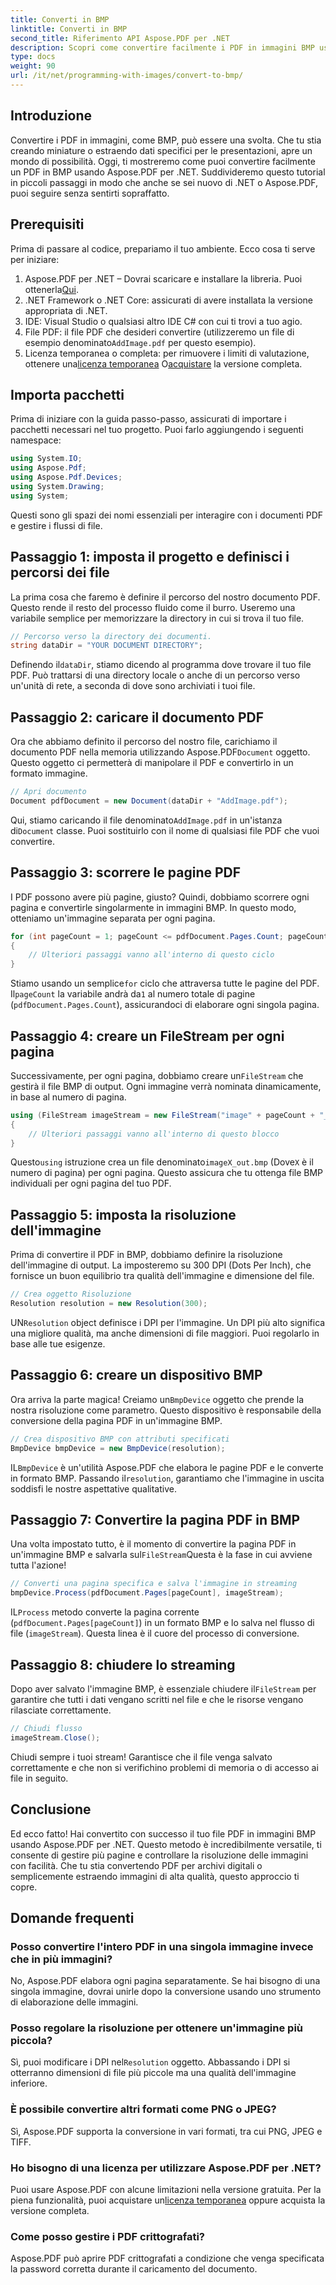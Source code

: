 ```yaml
---
title: Converti in BMP
linktitle: Converti in BMP
second_title: Riferimento API Aspose.PDF per .NET
description: Scopri come convertire facilmente i PDF in immagini BMP usando Aspose.PDF per .NET in questo tutorial passo dopo passo. Perfetto per gli sviluppatori .NET.
type: docs
weight: 90
url: /it/net/programming-with-images/convert-to-bmp/
---
```

## Introduzione

Convertire i PDF in immagini, come BMP, può essere una svolta. Che tu stia creando miniature o estraendo dati specifici per le presentazioni, apre un mondo di possibilità. Oggi, ti mostreremo come puoi convertire facilmente un PDF in BMP usando Aspose.PDF per .NET. Suddivideremo questo tutorial in piccoli passaggi in modo che anche se sei nuovo di .NET o Aspose.PDF, puoi seguire senza sentirti sopraffatto.

## Prerequisiti

Prima di passare al codice, prepariamo il tuo ambiente. Ecco cosa ti serve per iniziare:

1.  Aspose.PDF per .NET – Dovrai scaricare e installare la libreria. Puoi ottenerla[Qui](https://releases.aspose.com/pdf/net/).
2. .NET Framework o .NET Core: assicurati di avere installata la versione appropriata di .NET.
3. IDE: Visual Studio o qualsiasi altro IDE C# con cui ti trovi a tuo agio.
4.  File PDF: il file PDF che desideri convertire (utilizzeremo un file di esempio denominato`AddImage.pdf` per questo esempio).
5.  Licenza temporanea o completa: per rimuovere i limiti di valutazione, ottenere una[licenza temporanea](https://purchase.aspose.com/temporary-license/) O[acquistare](https://purchase.aspose.com/buy) la versione completa.

## Importa pacchetti

Prima di iniziare con la guida passo-passo, assicurati di importare i pacchetti necessari nel tuo progetto. Puoi farlo aggiungendo i seguenti namespace:

```csharp
using System.IO;
using Aspose.Pdf;
using Aspose.Pdf.Devices;
using System.Drawing;
using System;
```

Questi sono gli spazi dei nomi essenziali per interagire con i documenti PDF e gestire i flussi di file.

## Passaggio 1: imposta il progetto e definisci i percorsi dei file

La prima cosa che faremo è definire il percorso del nostro documento PDF. Questo rende il resto del processo fluido come il burro. Useremo una variabile semplice per memorizzare la directory in cui si trova il tuo file.


```csharp
// Percorso verso la directory dei documenti.
string dataDir = "YOUR DOCUMENT DIRECTORY";
```

 Definendo il`dataDir`, stiamo dicendo al programma dove trovare il tuo file PDF. Può trattarsi di una directory locale o anche di un percorso verso un'unità di rete, a seconda di dove sono archiviati i tuoi file.

## Passaggio 2: caricare il documento PDF

 Ora che abbiamo definito il percorso del nostro file, carichiamo il documento PDF nella memoria utilizzando Aspose.PDF`Document` oggetto. Questo oggetto ci permetterà di manipolare il PDF e convertirlo in un formato immagine.


```csharp
// Apri documento
Document pdfDocument = new Document(dataDir + "AddImage.pdf");
```

 Qui, stiamo caricando il file denominato`AddImage.pdf` in un'istanza di`Document` classe. Puoi sostituirlo con il nome di qualsiasi file PDF che vuoi convertire.

## Passaggio 3: scorrere le pagine PDF

I PDF possono avere più pagine, giusto? Quindi, dobbiamo scorrere ogni pagina e convertirle singolarmente in immagini BMP. In questo modo, otteniamo un'immagine separata per ogni pagina.


```csharp
for (int pageCount = 1; pageCount <= pdfDocument.Pages.Count; pageCount++)
{
    // Ulteriori passaggi vanno all'interno di questo ciclo
}
```

Stiamo usando un semplice`for` ciclo che attraversa tutte le pagine del PDF. Il`pageCount` la variabile andrà da`1` al numero totale di pagine (`pdfDocument.Pages.Count`), assicurandoci di elaborare ogni singola pagina.

## Passaggio 4: creare un FileStream per ogni pagina

 Successivamente, per ogni pagina, dobbiamo creare un`FileStream` che gestirà il file BMP di output. Ogni immagine verrà nominata dinamicamente, in base al numero di pagina.


```csharp
using (FileStream imageStream = new FileStream("image" + pageCount + "_out" + ".bmp", FileMode.Create))
{
    // Ulteriori passaggi vanno all'interno di questo blocco
}
```

 Questo`using` istruzione crea un file denominato`imageX_out.bmp` (Dove`X` è il numero di pagina) per ogni pagina. Questo assicura che tu ottenga file BMP individuali per ogni pagina del tuo PDF.

## Passaggio 5: imposta la risoluzione dell'immagine

Prima di convertire il PDF in BMP, dobbiamo definire la risoluzione dell'immagine di output. La imposteremo su 300 DPI (Dots Per Inch), che fornisce un buon equilibrio tra qualità dell'immagine e dimensione del file.


```csharp
// Crea oggetto Risoluzione
Resolution resolution = new Resolution(300);
```

 UN`Resolution` object definisce i DPI per l'immagine. Un DPI più alto significa una migliore qualità, ma anche dimensioni di file maggiori. Puoi regolarlo in base alle tue esigenze.

## Passaggio 6: creare un dispositivo BMP

 Ora arriva la parte magica! Creiamo un`BmpDevice` oggetto che prende la nostra risoluzione come parametro. Questo dispositivo è responsabile della conversione della pagina PDF in un'immagine BMP.


```csharp
// Crea dispositivo BMP con attributi specificati
BmpDevice bmpDevice = new BmpDevice(resolution);
```

 IL`BmpDevice` è un'utilità Aspose.PDF che elabora le pagine PDF e le converte in formato BMP. Passando il`resolution`, garantiamo che l'immagine in uscita soddisfi le nostre aspettative qualitative.

## Passaggio 7: Convertire la pagina PDF in BMP

 Una volta impostato tutto, è il momento di convertire la pagina PDF in un'immagine BMP e salvarla sul`FileStream`Questa è la fase in cui avviene tutta l'azione!


```csharp
// Converti una pagina specifica e salva l'immagine in streaming
bmpDevice.Process(pdfDocument.Pages[pageCount], imageStream);
```

 IL`Process` metodo converte la pagina corrente (`pdfDocument.Pages[pageCount]`) in un formato BMP e lo salva nel flusso di file (`imageStream`). Questa linea è il cuore del processo di conversione.

## Passaggio 8: chiudere lo streaming

 Dopo aver salvato l'immagine BMP, è essenziale chiudere il`FileStream` per garantire che tutti i dati vengano scritti nel file e che le risorse vengano rilasciate correttamente.


```csharp
// Chiudi flusso
imageStream.Close();
```

Chiudi sempre i tuoi stream! Garantisce che il file venga salvato correttamente e che non si verifichino problemi di memoria o di accesso ai file in seguito.

## Conclusione

Ed ecco fatto! Hai convertito con successo il tuo file PDF in immagini BMP usando Aspose.PDF per .NET. Questo metodo è incredibilmente versatile, ti consente di gestire più pagine e controllare la risoluzione delle immagini con facilità. Che tu stia convertendo PDF per archivi digitali o semplicemente estraendo immagini di alta qualità, questo approccio ti copre.

## Domande frequenti

### Posso convertire l'intero PDF in una singola immagine invece che in più immagini?
No, Aspose.PDF elabora ogni pagina separatamente. Se hai bisogno di una singola immagine, dovrai unirle dopo la conversione usando uno strumento di elaborazione delle immagini.

### Posso regolare la risoluzione per ottenere un'immagine più piccola?
 Sì, puoi modificare i DPI nel`Resolution` oggetto. Abbassando i DPI si otterranno dimensioni di file più piccole ma una qualità dell'immagine inferiore.

### È possibile convertire altri formati come PNG o JPEG?
Sì, Aspose.PDF supporta la conversione in vari formati, tra cui PNG, JPEG e TIFF.

### Ho bisogno di una licenza per utilizzare Aspose.PDF per .NET?
 Puoi usare Aspose.PDF con alcune limitazioni nella versione gratuita. Per la piena funzionalità, puoi acquistare un[licenza temporanea](https://purchase.aspose.com/temporary-license/) oppure acquista la versione completa.

### Come posso gestire i PDF crittografati?
Aspose.PDF può aprire PDF crittografati a condizione che venga specificata la password corretta durante il caricamento del documento.